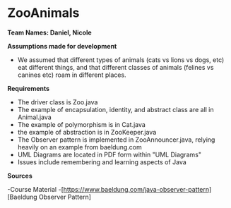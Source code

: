 # ZooAnimals
 
**Team Names: Daniel, Nicole**

**Assumptions made for development**
- We assumed that different types of animals (cats vs lions vs dogs, etc) eat different things, and that different classes of animals (felines vs canines etc) roam in different places.

**Requirements**
- The driver class is Zoo.java
- The example of encapsulation, identity, and abstract class are all in Animal.java
- The example of polymorphism is in Cat.java
- the example of abstraction is in ZooKeeper.java
- The Observer pattern is implemented in ZooAnnouncer.java, relying heavily on an example from baeldung.com
- UML Diagrams are located in PDF form within \"UML Diagrams"
- Issues include remembering and learning aspects of Java

**Sources**

-Course Material
-[https://www.baeldung.com/java-observer-pattern] [Baeldung Observer Pattern]